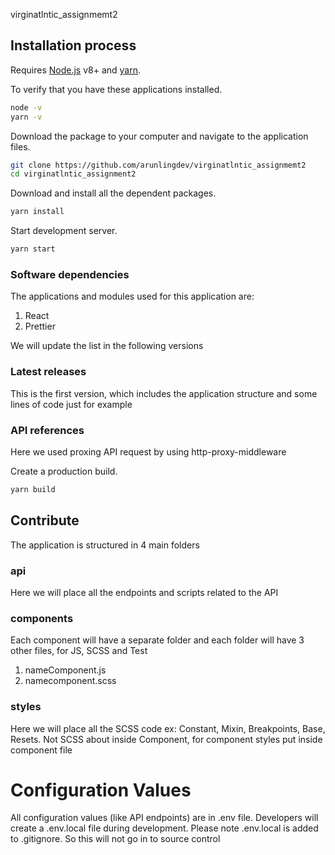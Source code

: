 virginatlntic_assignmemt2

##	Installation process

Requires [Node.js](https://nodejs.org/) v8+ and [yarn](https://yarnpkg.com/).

To verify that you have these applications installed.

```sh
node -v
yarn -v
```

Download the package to your computer and navigate to the application files.

```sh
git clone https://github.com/arunlingdev/virginatlntic_assignmemt2
cd virginatlntic_assignment2
```

Download and install all the dependent packages.

```sh
yarn install
```

Start development server.

```sh
yarn start
```

### Software dependencies

The applications and modules used for this application are: 

1. React
2. Prettier

We will update the list in the following versions

### Latest releases

This is the first version, which includes the application structure and some lines of code just for example

### API references

Here we used proxing API request by using http-proxy-middleware

Create a production build.

```sh
yarn build
```

## Contribute

The application is structured in 4 main folders

### api

Here we will place all the endpoints and scripts related to the API

### components

Each component will have a separate folder and each folder will have 3 other files, for JS, SCSS and Test

1. nameComponent.js
2. namecomponent.scss


### styles

Here we will place all the SCSS code ex: Constant, Mixin, Breakpoints, Base, Resets. Not SCSS about inside Component, for component styles put inside component file

# Configuration Values
All configuration values (like API endpoints) are in .env file. 
Developers will create a .env.local file during development. Please note .env.local is added to .gitignore. So this will not go in to source control
